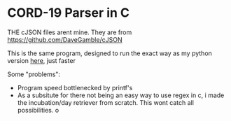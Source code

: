 # CORD-19 Parser in C

THE cJSON files arent mine. They are from https://github.com/DaveGamble/cJSON

This is the same program, designed to run the exact way as my python version [here](https://github.com/leomet07/Python-CORD-19), just faster

Some "problems":

-   Program speed bottlenecked by printf's
-   As a subsitute for there not being an easy way to use regex in c, i made the incubation/day retriever from scratch. This wont catch all possibilities.
o